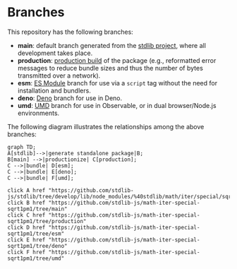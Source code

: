 <!--

@license Apache-2.0

Copyright (c) 2022 The Stdlib Authors.

Licensed under the Apache License, Version 2.0 (the "License");
you may not use this file except in compliance with the License.
You may obtain a copy of the License at

    http://www.apache.org/licenses/LICENSE-2.0

Unless required by applicable law or agreed to in writing, software
distributed under the License is distributed on an "AS IS" BASIS,
WITHOUT WARRANTIES OR CONDITIONS OF ANY KIND, either express or implied.
See the License for the specific language governing permissions and
limitations under the License.

-->

# Branches

This repository has the following branches:

-   **main**: default branch generated from the [stdlib project][stdlib-url], where all development takes place.
-   **production**: [production build][production-url] of the package (e.g., reformatted error messages to reduce bundle sizes and thus the number of bytes transmitted over a network).
-   **esm**: [ES Module][esm-url] branch for use via a `script` tag without the need for installation and bundlers.
-   **deno**: [Deno][deno-url] branch for use in Deno.
-   **umd**: [UMD][umd-url] branch for use in Observable, or in dual browser/Node.js environments.

The following diagram illustrates the relationships among the above branches:

```mermaid
graph TD;
A[stdlib]-->|generate standalone package|B;
B[main] -->|productionize| C[production];
C -->|bundle| D[esm];
C -->|bundle| E[deno];
C -->|bundle| F[umd];

click A href "https://github.com/stdlib-js/stdlib/tree/develop/lib/node_modules/%40stdlib/math/iter/special/sqrt1pm1"
click B href "https://github.com/stdlib-js/math-iter-special-sqrt1pm1/tree/main"
click C href "https://github.com/stdlib-js/math-iter-special-sqrt1pm1/tree/production"
click D href "https://github.com/stdlib-js/math-iter-special-sqrt1pm1/tree/esm"
click E href "https://github.com/stdlib-js/math-iter-special-sqrt1pm1/tree/deno"
click F href "https://github.com/stdlib-js/math-iter-special-sqrt1pm1/tree/umd"
```

[stdlib-url]: https://github.com/stdlib-js/stdlib/tree/develop/lib/node_modules/%40stdlib/math/iter/special/sqrt1pm1
[production-url]: https://github.com/stdlib-js/math-iter-special-sqrt1pm1/tree/production
[deno-url]: https://github.com/stdlib-js/math-iter-special-sqrt1pm1/tree/deno
[umd-url]: https://github.com/stdlib-js/math-iter-special-sqrt1pm1/tree/umd
[esm-url]: https://github.com/stdlib-js/math-iter-special-sqrt1pm1/tree/esm